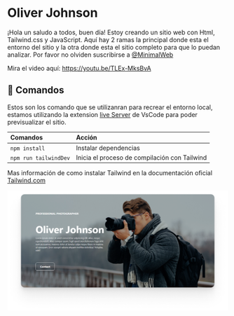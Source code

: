 # Oliver Johnson
¡Hola un saludo a todos, buen día! Estoy creando un sitio web con Html, Tailwind.css y JavaScript. Aquí hay 2 ramas la principal donde esta el entorno del sitio y la otra donde esta el sitio completo para que lo puedan analizar.
Por favor no olviden suscribirse a [@MinimalWeb](https://www.youtube.com/@MinimalWeb?sub_confirmation=1)

Mira el video aquí: https://youtu.be/TLEx-MksBvA

## 🧞 Comandos

Estos son los comando que se utilizanran para recrear el entorno local, estamos utilizando la extension [live Server](https://marketplace.visualstudio.com/items?itemName=ritwickdey.LiveServer) de VsCode para poder previsualizar el sitio.

| Comandos                  | Acción                                           |
| :------------------------ | :----------------------------------------------- |
| `npm install`             | Instalar dependencias                            |
| `npm run tailwindDev`     | Inicia el proceso de compilación con Tailwind    |

Mas información de como instalar Tailwind en la documentación oficial [Tailwind.com](https://tailwindcss.com/docs/installation)

![thumbnail Image](thumbnail.png)
